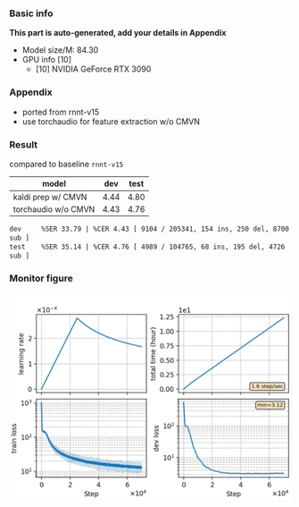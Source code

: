 ### Basic info

**This part is auto-generated, add your details in Appendix**

* Model size/M: 84.30
* GPU info \[10\]
  * \[10\] NVIDIA GeForce RTX 3090

### Appendix

* ported from rnnt-v15
* use torchaudio for feature extraction w/o CMVN

### Result

compared to baseline `rnnt-v15`

| model               | dev  | test |
| ------------------- | ---- | ---- |
| kaldi prep w/ CMVN  | 4.44 | 4.80 |
| torchaudio w/o CMVN | 4.43 | 4.76 | 

```
dev     %SER 33.79 | %CER 4.43 [ 9104 / 205341, 154 ins, 250 del, 8700 sub ]
test    %SER 35.14 | %CER 4.76 [ 4989 / 104765, 68 ins, 195 del, 4726 sub ]
```

### Monitor figure
![monitor](./monitor.png)
